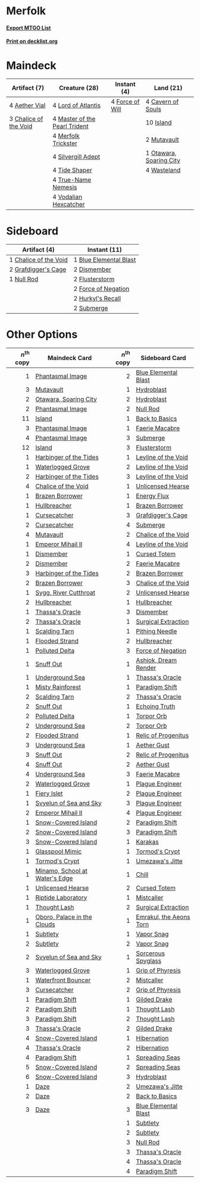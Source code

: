 # Merfolk

#### [Export MTGO List](../collection/Merfolk/Merfolk.txt)
#### [Print on decklist.org](http://decklist.org/?deckmain=4%09Aether%20Vial%0A4%09Cavern%20of%20Souls%0A3%09Chalice%20of%20the%20Void%0A4%09Force%20of%20Will%0A10%09Island%0A4%09Lord%20of%20Atlantis%0A4%09Master%20of%20the%20Pearl%20Trident%0A4%09Merfolk%20Trickster%0A2%09Mutavault%0A1%09Otawara,%20Soaring%20City%0A4%09Silvergill%20Adept%0A4%09Tide%20Shaper%0A4%09True-Name%20Nemesis%0A4%09Vodalian%20Hexcatcher%0A4%09Wasteland&deckside=1%09Blue%20Elemental%20Blast%0A1%09Chalice%20of%20the%20Void%0A2%09Dismember%0A2%09Flusterstorm%0A2%09Force%20of%20Negation%0A2%09Grafdigger's%20Cage%0A2%09Hurkyl's%20Recall%0A1%09Null%20Rod%0A2%09Submerge)
# Maindeck

|                                          Artifact (7)                                          |                                             Creature (28)                                              |                                      Instant (4)                                       |                                            Land (21)                                             |
|------------------------------------------------------------------------------------------------|--------------------------------------------------------------------------------------------------------|----------------------------------------------------------------------------------------|--------------------------------------------------------------------------------------------------|
|4 [Aether Vial](http://gatherer.wizards.com/Pages/Card/Details.aspx?multiverseid=48146)         |4 [Lord of Atlantis](http://gatherer.wizards.com/Pages/Card/Details.aspx?multiverseid=707)              |4 [Force of Will](http://gatherer.wizards.com/Pages/Card/Details.aspx?multiverseid=3107)|4 [Cavern of Souls](http://gatherer.wizards.com/Pages/Card/Details.aspx?multiverseid=278058)      |
|3 [Chalice of the Void](http://gatherer.wizards.com/Pages/Card/Details.aspx?multiverseid=442211)|4 [Master of the Pearl Trident](http://gatherer.wizards.com/Pages/Card/Details.aspx?multiverseid=438449)|                                                                                        |10 [Island](http://gatherer.wizards.com/Pages/Card/Details.aspx?multiverseid=439857)              |
|                                                                                                |4 [Merfolk Trickster](http://gatherer.wizards.com/Pages/Card/Details.aspx?multiverseid=442944)          |                                                                                        |2 [Mutavault](http://gatherer.wizards.com/Pages/Card/Details.aspx?multiverseid=370733)            |
|                                                                                                |4 [Silvergill Adept](http://gatherer.wizards.com/Pages/Card/Details.aspx?multiverseid=139682)           |                                                                                        |1 [Otawara, Soaring City](http://gatherer.wizards.com/Pages/Card/Details.aspx?multiverseid=548584)|
|                                                                                                |4 [Tide Shaper](http://gatherer.wizards.com/Pages/Card/Details.aspx?multiverseid=522148)                |                                                                                        |4 [Wasteland](http://gatherer.wizards.com/Pages/Card/Details.aspx?multiverseid=413790)            |
|                                                                                                |4 [True-Name Nemesis](http://gatherer.wizards.com/Pages/Card/Details.aspx?multiverseid=446104)          |                                                                                        |                                                                                                  |
|                                                                                                |4 [Vodalian Hexcatcher](http://gatherer.wizards.com/Pages/Card/Details.aspx?multiverseid=574555)        |                                                                                        |                                                                                                  |


# Sideboard

|                                          Artifact (4)                                          |                                         Instant (11)                                         |
|------------------------------------------------------------------------------------------------|----------------------------------------------------------------------------------------------|
|1 [Chalice of the Void](http://gatherer.wizards.com/Pages/Card/Details.aspx?multiverseid=442211)|1 [Blue Elemental Blast](http://gatherer.wizards.com/Pages/Card/Details.aspx?multiverseid=694)|
|2 [Grafdigger's Cage](http://gatherer.wizards.com/Pages/Card/Details.aspx?multiverseid=278452)  |2 [Dismember](http://gatherer.wizards.com/Pages/Card/Details.aspx?multiverseid=382182)        |
|1 [Null Rod](http://gatherer.wizards.com/Pages/Card/Details.aspx?multiverseid=383034)           |2 [Flusterstorm](http://gatherer.wizards.com/Pages/Card/Details.aspx?multiverseid=228255)     |
|                                                                                                |2 [Force of Negation](http://gatherer.wizards.com/Pages/Card/Details.aspx?multiverseid=464001)|
|                                                                                                |2 [Hurkyl's Recall](http://gatherer.wizards.com/Pages/Card/Details.aspx?multiverseid=135260)  |
|                                                                                                |2 [Submerge](http://gatherer.wizards.com/Pages/Card/Details.aspx?multiverseid=21296)          |


# Other Options

|*n*<sup>th</sup> copy|                                             Maindeck Card                                              |*n*<sup>th</sup> copy|                                          Sideboard Card                                          |
|--------------------:|--------------------------------------------------------------------------------------------------------|--------------------:|--------------------------------------------------------------------------------------------------|
|                    1|[Phantasmal Image](http://gatherer.wizards.com/Pages/Card/Details.aspx?multiverseid=220099)             |                    2|[Blue Elemental Blast](http://gatherer.wizards.com/Pages/Card/Details.aspx?multiverseid=694)      |
|                    3|[Mutavault](http://gatherer.wizards.com/Pages/Card/Details.aspx?multiverseid=370733)                    |                    1|[Hydroblast](http://gatherer.wizards.com/Pages/Card/Details.aspx?multiverseid=3915)               |
|                    2|[Otawara, Soaring City](http://gatherer.wizards.com/Pages/Card/Details.aspx?multiverseid=548584)        |                    2|[Hydroblast](http://gatherer.wizards.com/Pages/Card/Details.aspx?multiverseid=3915)               |
|                    2|[Phantasmal Image](http://gatherer.wizards.com/Pages/Card/Details.aspx?multiverseid=220099)             |                    2|[Null Rod](http://gatherer.wizards.com/Pages/Card/Details.aspx?multiverseid=383034)               |
|                   11|[Island](http://gatherer.wizards.com/Pages/Card/Details.aspx?multiverseid=439857)                       |                    1|[Back to Basics](http://gatherer.wizards.com/Pages/Card/Details.aspx?multiverseid=456642)         |
|                    3|[Phantasmal Image](http://gatherer.wizards.com/Pages/Card/Details.aspx?multiverseid=220099)             |                    1|[Faerie Macabre](http://gatherer.wizards.com/Pages/Card/Details.aspx?multiverseid=201822)         |
|                    4|[Phantasmal Image](http://gatherer.wizards.com/Pages/Card/Details.aspx?multiverseid=220099)             |                    3|[Submerge](http://gatherer.wizards.com/Pages/Card/Details.aspx?multiverseid=21296)                |
|                   12|[Island](http://gatherer.wizards.com/Pages/Card/Details.aspx?multiverseid=439857)                       |                    3|[Flusterstorm](http://gatherer.wizards.com/Pages/Card/Details.aspx?multiverseid=228255)           |
|                    1|[Harbinger of the Tides](http://gatherer.wizards.com/Pages/Card/Details.aspx?multiverseid=433017)       |                    1|[Leyline of the Void](http://gatherer.wizards.com/Pages/Card/Details.aspx?multiverseid=107682)    |
|                    1|[Waterlogged Grove](http://gatherer.wizards.com/Pages/Card/Details.aspx?multiverseid=464198)            |                    2|[Leyline of the Void](http://gatherer.wizards.com/Pages/Card/Details.aspx?multiverseid=107682)    |
|                    2|[Harbinger of the Tides](http://gatherer.wizards.com/Pages/Card/Details.aspx?multiverseid=433017)       |                    3|[Leyline of the Void](http://gatherer.wizards.com/Pages/Card/Details.aspx?multiverseid=107682)    |
|                    4|[Chalice of the Void](http://gatherer.wizards.com/Pages/Card/Details.aspx?multiverseid=442211)          |                    1|[Unlicensed Hearse](http://gatherer.wizards.com/Pages/Card/Details.aspx?multiverseid=555447)      |
|                    1|[Brazen Borrower](http://gatherer.wizards.com/Pages/Card/Details.aspx?multiverseid=473001)              |                    1|[Energy Flux](http://gatherer.wizards.com/Pages/Card/Details.aspx?multiverseid=1199)              |
|                    1|[Hullbreacher](http://gatherer.wizards.com/Pages/Card/Details.aspx?multiverseid=502308)                 |                    1|[Brazen Borrower](http://gatherer.wizards.com/Pages/Card/Details.aspx?multiverseid=473001)        |
|                    1|[Cursecatcher](http://gatherer.wizards.com/Pages/Card/Details.aspx?multiverseid=442042)                 |                    3|[Grafdigger's Cage](http://gatherer.wizards.com/Pages/Card/Details.aspx?multiverseid=278452)      |
|                    2|[Cursecatcher](http://gatherer.wizards.com/Pages/Card/Details.aspx?multiverseid=442042)                 |                    4|[Submerge](http://gatherer.wizards.com/Pages/Card/Details.aspx?multiverseid=21296)                |
|                    4|[Mutavault](http://gatherer.wizards.com/Pages/Card/Details.aspx?multiverseid=370733)                    |                    2|[Chalice of the Void](http://gatherer.wizards.com/Pages/Card/Details.aspx?multiverseid=442211)    |
|                    1|[Emperor Mihail II](http://gatherer.wizards.com/Pages/Card/Details.aspx?multiverseid=580489)            |                    4|[Leyline of the Void](http://gatherer.wizards.com/Pages/Card/Details.aspx?multiverseid=107682)    |
|                    1|[Dismember](http://gatherer.wizards.com/Pages/Card/Details.aspx?multiverseid=382182)                    |                    1|[Cursed Totem](http://gatherer.wizards.com/Pages/Card/Details.aspx?multiverseid=15404)            |
|                    2|[Dismember](http://gatherer.wizards.com/Pages/Card/Details.aspx?multiverseid=382182)                    |                    2|[Faerie Macabre](http://gatherer.wizards.com/Pages/Card/Details.aspx?multiverseid=201822)         |
|                    3|[Harbinger of the Tides](http://gatherer.wizards.com/Pages/Card/Details.aspx?multiverseid=433017)       |                    2|[Brazen Borrower](http://gatherer.wizards.com/Pages/Card/Details.aspx?multiverseid=473001)        |
|                    2|[Brazen Borrower](http://gatherer.wizards.com/Pages/Card/Details.aspx?multiverseid=473001)              |                    3|[Chalice of the Void](http://gatherer.wizards.com/Pages/Card/Details.aspx?multiverseid=442211)    |
|                    1|[Sygg, River Cutthroat](http://gatherer.wizards.com/Pages/Card/Details.aspx?multiverseid=147377)        |                    2|[Unlicensed Hearse](http://gatherer.wizards.com/Pages/Card/Details.aspx?multiverseid=555447)      |
|                    2|[Hullbreacher](http://gatherer.wizards.com/Pages/Card/Details.aspx?multiverseid=502308)                 |                    1|[Hullbreacher](http://gatherer.wizards.com/Pages/Card/Details.aspx?multiverseid=502308)           |
|                    1|[Thassa's Oracle](http://gatherer.wizards.com/Pages/Card/Details.aspx?multiverseid=476324)              |                    3|[Dismember](http://gatherer.wizards.com/Pages/Card/Details.aspx?multiverseid=382182)              |
|                    2|[Thassa's Oracle](http://gatherer.wizards.com/Pages/Card/Details.aspx?multiverseid=476324)              |                    1|[Surgical Extraction](http://gatherer.wizards.com/Pages/Card/Details.aspx?multiverseid=397706)    |
|                    1|[Scalding Tarn](http://gatherer.wizards.com/Pages/Card/Details.aspx?multiverseid=405107)                |                    1|[Pithing Needle](http://gatherer.wizards.com/Pages/Card/Details.aspx?multiverseid=129526)         |
|                    1|[Flooded Strand](http://gatherer.wizards.com/Pages/Card/Details.aspx?multiverseid=405098)               |                    2|[Hullbreacher](http://gatherer.wizards.com/Pages/Card/Details.aspx?multiverseid=502308)           |
|                    1|[Polluted Delta](http://gatherer.wizards.com/Pages/Card/Details.aspx?multiverseid=405104)               |                    3|[Force of Negation](http://gatherer.wizards.com/Pages/Card/Details.aspx?multiverseid=464001)      |
|                    1|[Snuff Out](http://gatherer.wizards.com/Pages/Card/Details.aspx?multiverseid=201794)                    |                    1|[Ashiok, Dream Render](http://gatherer.wizards.com/Pages/Card/Details.aspx?multiverseid=461155)   |
|                    1|[Underground Sea](http://gatherer.wizards.com/Pages/Card/Details.aspx?multiverseid=886)                 |                    1|[Thassa's Oracle](http://gatherer.wizards.com/Pages/Card/Details.aspx?multiverseid=476324)        |
|                    1|[Misty Rainforest](http://gatherer.wizards.com/Pages/Card/Details.aspx?multiverseid=405102)             |                    1|[Paradigm Shift](http://gatherer.wizards.com/Pages/Card/Details.aspx?multiverseid=4492)           |
|                    2|[Scalding Tarn](http://gatherer.wizards.com/Pages/Card/Details.aspx?multiverseid=405107)                |                    2|[Thassa's Oracle](http://gatherer.wizards.com/Pages/Card/Details.aspx?multiverseid=476324)        |
|                    2|[Snuff Out](http://gatherer.wizards.com/Pages/Card/Details.aspx?multiverseid=201794)                    |                    1|[Echoing Truth](http://gatherer.wizards.com/Pages/Card/Details.aspx?multiverseid=405212)          |
|                    2|[Polluted Delta](http://gatherer.wizards.com/Pages/Card/Details.aspx?multiverseid=405104)               |                    1|[Torpor Orb](http://gatherer.wizards.com/Pages/Card/Details.aspx?multiverseid=233069)             |
|                    2|[Underground Sea](http://gatherer.wizards.com/Pages/Card/Details.aspx?multiverseid=886)                 |                    2|[Torpor Orb](http://gatherer.wizards.com/Pages/Card/Details.aspx?multiverseid=233069)             |
|                    2|[Flooded Strand](http://gatherer.wizards.com/Pages/Card/Details.aspx?multiverseid=405098)               |                    1|[Relic of Progenitus](http://gatherer.wizards.com/Pages/Card/Details.aspx?multiverseid=174824)    |
|                    3|[Underground Sea](http://gatherer.wizards.com/Pages/Card/Details.aspx?multiverseid=886)                 |                    1|[Aether Gust](http://gatherer.wizards.com/Pages/Card/Details.aspx?multiverseid=466796)            |
|                    3|[Snuff Out](http://gatherer.wizards.com/Pages/Card/Details.aspx?multiverseid=201794)                    |                    2|[Relic of Progenitus](http://gatherer.wizards.com/Pages/Card/Details.aspx?multiverseid=174824)    |
|                    4|[Snuff Out](http://gatherer.wizards.com/Pages/Card/Details.aspx?multiverseid=201794)                    |                    2|[Aether Gust](http://gatherer.wizards.com/Pages/Card/Details.aspx?multiverseid=466796)            |
|                    4|[Underground Sea](http://gatherer.wizards.com/Pages/Card/Details.aspx?multiverseid=886)                 |                    3|[Faerie Macabre](http://gatherer.wizards.com/Pages/Card/Details.aspx?multiverseid=201822)         |
|                    2|[Waterlogged Grove](http://gatherer.wizards.com/Pages/Card/Details.aspx?multiverseid=464198)            |                    1|[Plague Engineer](http://gatherer.wizards.com/Pages/Card/Details.aspx?multiverseid=464049)        |
|                    1|[Fiery Islet](http://gatherer.wizards.com/Pages/Card/Details.aspx?multiverseid=464187)                  |                    2|[Plague Engineer](http://gatherer.wizards.com/Pages/Card/Details.aspx?multiverseid=464049)        |
|                    1|[Svyelun of Sea and Sky](http://gatherer.wizards.com/Pages/Card/Details.aspx?multiverseid=522145)       |                    3|[Plague Engineer](http://gatherer.wizards.com/Pages/Card/Details.aspx?multiverseid=464049)        |
|                    2|[Emperor Mihail II](http://gatherer.wizards.com/Pages/Card/Details.aspx?multiverseid=580489)            |                    4|[Plague Engineer](http://gatherer.wizards.com/Pages/Card/Details.aspx?multiverseid=464049)        |
|                    1|[Snow-Covered Island](http://gatherer.wizards.com/Pages/Card/Details.aspx?multiverseid=121130)          |                    2|[Paradigm Shift](http://gatherer.wizards.com/Pages/Card/Details.aspx?multiverseid=4492)           |
|                    2|[Snow-Covered Island](http://gatherer.wizards.com/Pages/Card/Details.aspx?multiverseid=121130)          |                    3|[Paradigm Shift](http://gatherer.wizards.com/Pages/Card/Details.aspx?multiverseid=4492)           |
|                    3|[Snow-Covered Island](http://gatherer.wizards.com/Pages/Card/Details.aspx?multiverseid=121130)          |                    1|[Karakas](http://gatherer.wizards.com/Pages/Card/Details.aspx?multiverseid=413782)                |
|                    1|[Glasspool Mimic](http://gatherer.wizards.com/Pages/Card/Details.aspx?multiverseid=491688)              |                    1|[Tormod's Crypt](http://gatherer.wizards.com/Pages/Card/Details.aspx?multiverseid=389723)         |
|                    1|[Tormod's Crypt](http://gatherer.wizards.com/Pages/Card/Details.aspx?multiverseid=389723)               |                    1|[Umezawa's Jitte](http://gatherer.wizards.com/Pages/Card/Details.aspx?multiverseid=81979)         |
|                    1|[Minamo, School at Water's Edge](http://gatherer.wizards.com/Pages/Card/Details.aspx?multiverseid=79179)|                    1|[Chill](http://gatherer.wizards.com/Pages/Card/Details.aspx?multiverseid=15444)                   |
|                    1|[Unlicensed Hearse](http://gatherer.wizards.com/Pages/Card/Details.aspx?multiverseid=555447)            |                    2|[Cursed Totem](http://gatherer.wizards.com/Pages/Card/Details.aspx?multiverseid=15404)            |
|                    1|[Riptide Laboratory](http://gatherer.wizards.com/Pages/Card/Details.aspx?multiverseid=10704)            |                    1|[Mistcaller](http://gatherer.wizards.com/Pages/Card/Details.aspx?multiverseid=447198)             |
|                    1|[Thought Lash](http://gatherer.wizards.com/Pages/Card/Details.aspx?multiverseid=3123)                   |                    2|[Surgical Extraction](http://gatherer.wizards.com/Pages/Card/Details.aspx?multiverseid=397706)    |
|                    1|[Oboro, Palace in the Clouds](http://gatherer.wizards.com/Pages/Card/Details.aspx?multiverseid=74206)   |                    1|[Emrakul, the Aeons Torn](http://gatherer.wizards.com/Pages/Card/Details.aspx?multiverseid=397905)|
|                    1|[Subtlety](http://gatherer.wizards.com/Pages/Card/Details.aspx?multiverseid=522143)                     |                    1|[Vapor Snag](http://gatherer.wizards.com/Pages/Card/Details.aspx?multiverseid=249373)             |
|                    2|[Subtlety](http://gatherer.wizards.com/Pages/Card/Details.aspx?multiverseid=522143)                     |                    2|[Vapor Snag](http://gatherer.wizards.com/Pages/Card/Details.aspx?multiverseid=249373)             |
|                    2|[Svyelun of Sea and Sky](http://gatherer.wizards.com/Pages/Card/Details.aspx?multiverseid=522145)       |                    1|[Sorcerous Spyglass](http://gatherer.wizards.com/Pages/Card/Details.aspx?multiverseid=435407)     |
|                    3|[Waterlogged Grove](http://gatherer.wizards.com/Pages/Card/Details.aspx?multiverseid=464198)            |                    1|[Grip of Phyresis](http://gatherer.wizards.com/Pages/Card/Details.aspx?multiverseid=420626)       |
|                    1|[Waterfront Bouncer](http://gatherer.wizards.com/Pages/Card/Details.aspx?multiverseid=19557)            |                    2|[Mistcaller](http://gatherer.wizards.com/Pages/Card/Details.aspx?multiverseid=447198)             |
|                    3|[Cursecatcher](http://gatherer.wizards.com/Pages/Card/Details.aspx?multiverseid=442042)                 |                    2|[Grip of Phyresis](http://gatherer.wizards.com/Pages/Card/Details.aspx?multiverseid=420626)       |
|                    1|[Paradigm Shift](http://gatherer.wizards.com/Pages/Card/Details.aspx?multiverseid=4492)                 |                    1|[Gilded Drake](http://gatherer.wizards.com/Pages/Card/Details.aspx?multiverseid=5837)             |
|                    2|[Paradigm Shift](http://gatherer.wizards.com/Pages/Card/Details.aspx?multiverseid=4492)                 |                    1|[Thought Lash](http://gatherer.wizards.com/Pages/Card/Details.aspx?multiverseid=3123)             |
|                    3|[Paradigm Shift](http://gatherer.wizards.com/Pages/Card/Details.aspx?multiverseid=4492)                 |                    2|[Thought Lash](http://gatherer.wizards.com/Pages/Card/Details.aspx?multiverseid=3123)             |
|                    3|[Thassa's Oracle](http://gatherer.wizards.com/Pages/Card/Details.aspx?multiverseid=476324)              |                    2|[Gilded Drake](http://gatherer.wizards.com/Pages/Card/Details.aspx?multiverseid=5837)             |
|                    4|[Snow-Covered Island](http://gatherer.wizards.com/Pages/Card/Details.aspx?multiverseid=121130)          |                    1|[Hibernation](http://gatherer.wizards.com/Pages/Card/Details.aspx?multiverseid=13116)             |
|                    4|[Thassa's Oracle](http://gatherer.wizards.com/Pages/Card/Details.aspx?multiverseid=476324)              |                    2|[Hibernation](http://gatherer.wizards.com/Pages/Card/Details.aspx?multiverseid=13116)             |
|                    4|[Paradigm Shift](http://gatherer.wizards.com/Pages/Card/Details.aspx?multiverseid=4492)                 |                    1|[Spreading Seas](http://gatherer.wizards.com/Pages/Card/Details.aspx?multiverseid=190405)         |
|                    5|[Snow-Covered Island](http://gatherer.wizards.com/Pages/Card/Details.aspx?multiverseid=121130)          |                    2|[Spreading Seas](http://gatherer.wizards.com/Pages/Card/Details.aspx?multiverseid=190405)         |
|                    6|[Snow-Covered Island](http://gatherer.wizards.com/Pages/Card/Details.aspx?multiverseid=121130)          |                    3|[Hydroblast](http://gatherer.wizards.com/Pages/Card/Details.aspx?multiverseid=3915)               |
|                    1|[Daze](http://gatherer.wizards.com/Pages/Card/Details.aspx?multiverseid=189255)                         |                    2|[Umezawa's Jitte](http://gatherer.wizards.com/Pages/Card/Details.aspx?multiverseid=81979)         |
|                    2|[Daze](http://gatherer.wizards.com/Pages/Card/Details.aspx?multiverseid=189255)                         |                    2|[Back to Basics](http://gatherer.wizards.com/Pages/Card/Details.aspx?multiverseid=456642)         |
|                    3|[Daze](http://gatherer.wizards.com/Pages/Card/Details.aspx?multiverseid=189255)                         |                    3|[Blue Elemental Blast](http://gatherer.wizards.com/Pages/Card/Details.aspx?multiverseid=694)      |
|                     |                                                                                                        |                    1|[Subtlety](http://gatherer.wizards.com/Pages/Card/Details.aspx?multiverseid=522143)               |
|                     |                                                                                                        |                    2|[Subtlety](http://gatherer.wizards.com/Pages/Card/Details.aspx?multiverseid=522143)               |
|                     |                                                                                                        |                    3|[Null Rod](http://gatherer.wizards.com/Pages/Card/Details.aspx?multiverseid=383034)               |
|                     |                                                                                                        |                    3|[Thassa's Oracle](http://gatherer.wizards.com/Pages/Card/Details.aspx?multiverseid=476324)        |
|                     |                                                                                                        |                    4|[Thassa's Oracle](http://gatherer.wizards.com/Pages/Card/Details.aspx?multiverseid=476324)        |
|                     |                                                                                                        |                    4|[Paradigm Shift](http://gatherer.wizards.com/Pages/Card/Details.aspx?multiverseid=4492)           |

